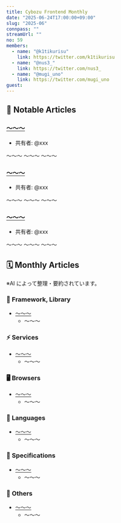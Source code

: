 ```yaml
---
title: Cybozu Frontend Monthly
date: "2025-06-24T17:00:00+09:00"
slug: "2025-06"
connpass: ""
streamUrl: ""
no: 59
members:
  - name: "@k1tikurisu"
    link: https://twitter.com/k1tikurisu
  - name: "@nus3_"
    link: https://twitter.com/nus3_
  - name: "@mugi_uno"
    link: https://twitter.com/mugi_uno
guest:
---
```


## 👀 Notable Articles

### [〜〜〜](https://example.com)

- 共有者: @xxx

〜〜〜
〜〜〜
〜〜〜

### [〜〜〜](https://example.com)

- 共有者: @xxx

〜〜〜
〜〜〜
〜〜〜

### [〜〜〜](https://example.com)

- 共有者: @xxx

〜〜〜
〜〜〜
〜〜〜

## 🗓 Monthly Articles

※AI によって整理・要約されています。

### 📖 Framework, Library

- [〜〜〜](https://example.com)
  - 〜〜〜

### ⚡️ Services

- [〜〜〜](https://example.com)
  - 〜〜〜

### 🖥 Browsers

- [〜〜〜](https://example.com)
  - 〜〜〜

### 💬 Languages

- [〜〜〜](https://example.com)
  - 〜〜〜

### 📝 Specifications

- [〜〜〜](https://example.com)
  - 〜〜〜

### 🦆 Others

- [〜〜〜](https://example.com)
  - 〜〜〜
